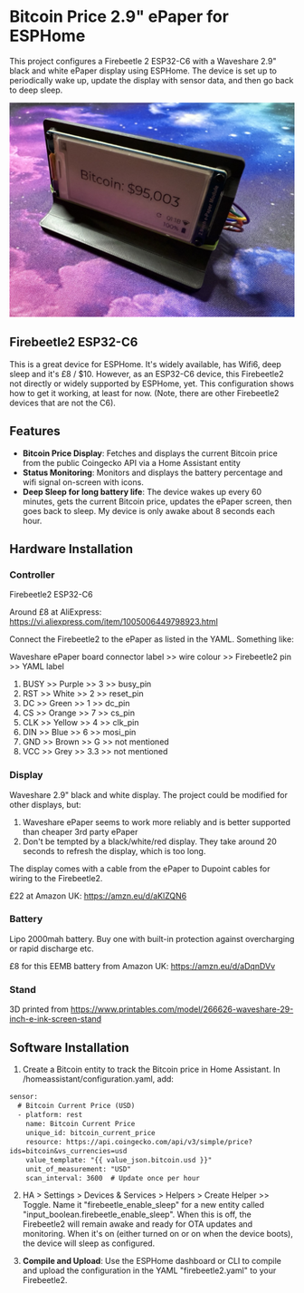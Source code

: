 # Bitcoin Price 2.9" ePaper for ESPHome

This project configures a Firebeetle 2 ESP32-C6 with a Waveshare 2.9" black and white ePaper display using ESPHome. The device is set up to periodically wake up, update the display with sensor data, and then go back to deep sleep.

![Photo of device from front](images/actual_devices/Front-right.jpeg)

## Firebeetle2 ESP32-C6
This is a great device for ESPHome. It's widely available, has Wifi6, deep sleep and it's £8 / $10. However, as an ESP32-C6 device, this Firebeetle2 not directly or widely supported by ESPHome, yet. This configuration shows how to get it working, at least for now. (Note, there are other Firebeetle2 devices that are not the C6).

## Features

- **Bitcoin Price Display**: Fetches and displays the current Bitcoin price from the public Coingecko API via a Home Assistant entity
- **Status Monitoring**: Monitors and displays the battery percentage and wifi signal on-screen with icons.
- **Deep Sleep for long battery life**: The device wakes up every 60 minutes, gets the current Bitcoin price, updates the ePaper screen, then goes back to sleep. My device is only awake about 8 seconds each hour.

## Hardware Installation

### Controller
Firebeetle2 ESP32-C6

Around £8 at AliExpress: https://vi.aliexpress.com/item/1005006449798923.html

Connect the Firebeetle2 to the ePaper as listed in the YAML. Something like:

Waveshare ePaper board connector label >> wire colour >> Firebeetle2 pin >> YAML label
1. BUSY >> Purple >> 3 >> busy_pin
2. RST >> White >> 2 >> reset_pin
3. DC >> Green >> 1 >> dc_pin
4. CS >> Orange >> 7 >> cs_pin
5. CLK >> Yellow >> 4 >> clk_pin
6. DIN >> Blue >> 6 >> mosi_pin
7. GND >> Brown >> G >> not mentioned
8. VCC >> Grey >> 3.3 >> not mentioned

### Display
Waveshare 2.9" black and white display. The project could be modified for other displays, but:
1) Waveshare ePaper seems to work more reliably and is better supported than cheaper 3rd party ePaper
2) Don't be tempted by a black/white/red display. They take around 20 seconds to refresh the display, which is too long.

The display comes with a cable from the ePaper to Dupoint cables for wiring to the Firebeetle2.

£22 at Amazon UK: https://amzn.eu/d/aKlZQN6

### Battery
Lipo 2000mah battery. Buy one with built-in protection against overcharging or rapid discharge etc. 

£8 for this EEMB battery from Amazon UK: https://amzn.eu/d/aDqnDVv

### Stand

3D printed from https://www.printables.com/model/266626-waveshare-29-inch-e-ink-screen-stand

## Software Installation

1. Create a Bitcoin entity to track the Bitcoin price in Home Assistant. In /homeassistant/configuration.yaml, add:

```
sensor:
  # Bitcoin Current Price (USD)
  - platform: rest
    name: Bitcoin Current Price
    unique_id: bitcoin_current_price
    resource: https://api.coingecko.com/api/v3/simple/price?ids=bitcoin&vs_currencies=usd
    value_template: "{{ value_json.bitcoin.usd }}"
    unit_of_measurement: "USD"
    scan_interval: 3600  # Update once per hour
```
2. HA > Settings > Devices & Services > Helpers > Create Helper >> Toggle. Name it "firebeetle_enable_sleep" for a new entity called "input_boolean.firebeetle_enable_sleep". When this is off, the Firebeetle2 will remain awake and ready for OTA updates and monitoring. When it's on (either turned on or on when the device boots), the device will sleep as configured.

3. **Compile and Upload**: Use the ESPHome dashboard or CLI to compile and upload the configuration in the YAML "firebeetle2.yaml" to your Firebeetle2.